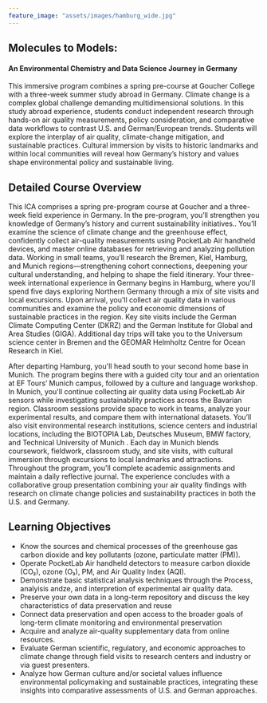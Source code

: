 ```yaml
---
feature_image: "assets/images/hamburg_wide.jpg"
---
```


## Molecules to Models:
#### An Environmental Chemistry and Data Science Journey in Germany

This immersive program combines a spring pre-course at Goucher College with a three-week summer study abroad in Germany. Climate change is a complex global challenge demanding multidimensional solutions. In this study abroad experience, students conduct independent research through hands-on air quality measurements, policy consideration, and comparative data workflows to contrast U.S. and German/European trends.  Students will explore the interplay of air quality, climate-change mitigation, and sustainable practices. Cultural immersion by visits to historic landmarks and within local communities will reveal how Germany’s history and values shape environmental policy and sustainable living.

## Detailed Course Overview

This ICA comprises a spring pre-program course at Goucher and a three-week field experience in Germany. In the pre-program, you’ll  strengthen you knowledge of  Germany’s history and current sustainability initiatives.. You’ll examine the science of climate change and the greenhouse effect, confidently collect air-quality measurements using PocketLab Air handheld devices, and master online databases for retrieving and analyzing pollution data. Working in small teams, you’ll research the Bremen, Kiel, Hamburg, and Munich regions—strengthening cohort connections, deepening your cultural understanding, and helping to shape the field itinerary.
Your three-week international experience in Germany begins in Hamburg, where you'll spend five days exploring Northern Germany through a mix of site visits and local excursions. Upon arrival, you'll collect air quality data in various communities and examine the policy and economic dimensions of sustainable practices in the region. Key site visits include the German Climate Computing Center (DKRZ) and the German Institute for Global and Area Studies (GIGA). Additional day trips will take you to the Universum science center in Bremen and the GEOMAR Helmholtz Centre for Ocean Research in Kiel.

After departing Hamburg, you'll head south to your second home base in Munich. The program begins there with a guided city tour and an orientation at EF Tours’ Munich campus, followed by a culture and language workshop. In Munich, you'll continue collecting air quality data using PocketLab Air sensors while investigating sustainability practices across the Bavarian region. Classroom sessions provide space to work in teams, analyze your experimental results, and compare them with international datasets. You’ll also visit environmental research institutions, science centers and industrial locations, including the BIOTOPIA Lab, Deutsches Museum, BMW factory, and Technical University of Munich . Each day in Munich blends coursework, fieldwork, classroom study, and site visits, with cultural immersion through excursions to local landmarks and attractions. Throughout the program, you'll complete academic assignments and maintain a daily reflective journal. The experience concludes with a collaborative group presentation combining your air quality findings with research on climate change policies and sustainability practices in both the U.S. and Germany.

## Learning Objectives

-	Know the sources and chemical processes of the greenhouse gas carbon dioxide and key pollutants (ozone, particulate matter (PM)).
-	Operate PocketLab Air handheld detectors to measure carbon dioxide (CO₂), ozone (O₃), PM, and Air Quality Index (AQI).
-	Demonstrate basic statistical analysis techniques through the Process, analyisis andze, and interpretion of experimental air quality data.
-	Preserve your own data in a long-term repository and discuss the key characteristics of data preservation and reuse  
-	Connect data preservation and open access to the broader goals of long-term climate monitoring and environmental preservation
-	Acquire and analyze air-quality supplementary data from online resources.
-	Evaluate German scientific, regulatory, and economic approaches to climate change through field visits to research centers and industry or via guest presenters.
-	Analyze how German culture and/or societal values influence environmental policymaking and sustainable practices, integrating these insights into comparative assessments of U.S. and German approaches.
